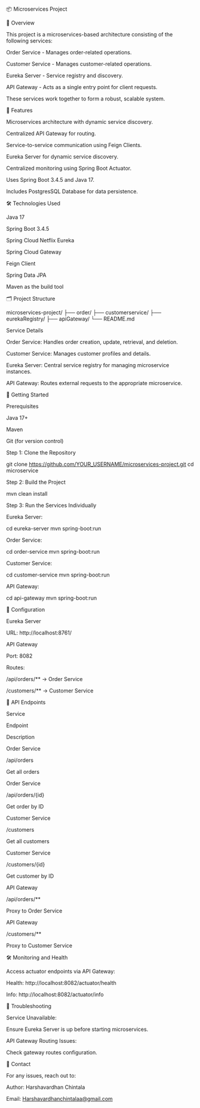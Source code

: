 📦 Microservices Project

📖 Overview

This project is a microservices-based architecture consisting of the following services:

Order Service - Manages order-related operations.

Customer Service - Manages customer-related operations.

Eureka Server - Service registry and discovery.

API Gateway - Acts as a single entry point for client requests.

These services work together to form a robust, scalable system.

🌟 Features

Microservices architecture with dynamic service discovery.

Centralized API Gateway for routing.

Service-to-service communication using Feign Clients.

Eureka Server for dynamic service discovery.

Centralized monitoring using Spring Boot Actuator.

Uses Spring Boot 3.4.5 and Java 17.

Includes PostgresSQL Database for data persistence.

🛠️ Technologies Used

Java 17

Spring Boot 3.4.5

Spring Cloud Netflix Eureka

Spring Cloud Gateway

Feign Client

Spring Data JPA


Maven as the build tool

🗂️ Project Structure

microservices-project/
├── order/
├── customerservice/
├── eurekaRegistry/
├── apiGateway/
└── README.md

Service Details

Order Service: Handles order creation, update, retrieval, and deletion.

Customer Service: Manages customer profiles and details.

Eureka Server: Central service registry for managing microservice instances.

API Gateway: Routes external requests to the appropriate microservice.

🚀 Getting Started

Prerequisites

Java 17+

Maven


Git (for version control)

Step 1: Clone the Repository

git clone https://github.com/YOUR_USERNAME/microservices-project.git
cd microservice

Step 2: Build the Project

mvn clean install

Step 3: Run the Services Individually

Eureka Server:

cd eureka-server
mvn spring-boot:run

Order Service:

cd order-service
mvn spring-boot:run

Customer Service:

cd customer-service
mvn spring-boot:run

API Gateway:

cd api-gateway
mvn spring-boot:run

📝 Configuration

Eureka Server

URL: http://localhost:8761/

API Gateway

Port: 8082

Routes:

/api/orders/** -> Order Service

/customers/** -> Customer Service

📡 API Endpoints

Service

Endpoint

Description

Order Service

/api/orders

Get all orders

Order Service

/api/orders/{id}

Get order by ID

Customer Service

/customers

Get all customers

Customer Service

/customers/{id}

Get customer by ID

API Gateway

/api/orders/**

Proxy to Order Service

API Gateway

/customers/**

Proxy to Customer Service

🛠️ Monitoring and Health

Access actuator endpoints via API Gateway:

Health: http://localhost:8082/actuator/health

Info: http://localhost:8082/actuator/info


📝 Troubleshooting

Service Unavailable:

Ensure Eureka Server is up before starting microservices.

API Gateway Routing Issues:

Check gateway routes configuration.

💬 Contact

For any issues, reach out to:

Author: Harshavardhan Chintala

Email: Harshavardhanchintalaa@gmail.com

